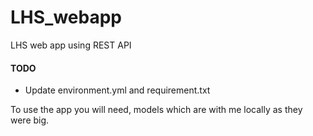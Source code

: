 # LHS_webapp

LHS web app using REST API

#### TODO

* Update environment.yml and requirement.txt


To use the app you will need, models which are with me locally as they were big.
